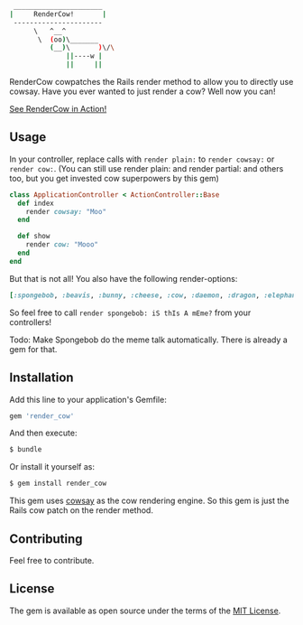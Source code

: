 ```bash
 ______________________ 
|     RenderCow!       |
 ---------------------- 
      \   ^__^
       \  (oo)\_______
          (__)\       )\/\
              ||----w |
              ||     ||

```
RenderCow cowpatches the Rails render method to allow you to directly use cowsay. 
Have you ever wanted to just render a cow?
Well now you can!

[See RenderCow in Action!](https://wasurechatta.com/moo?moo=RenderCow%20in%20action!)

## Usage

In your controller, replace calls with `render plain:` to `render cowsay:` or `render cow:`.
(You can still use render plain: and render partial: and others too, but you get invested cow superpowers by this gem)


```ruby
class ApplicationController < ActionController::Base
  def index
    render cowsay: "Moo"
  end

  def show
    render cow: "Mooo"
  end
end
```

But that is not all! 
You also have the following render-options: 
```ruby
[:spongebob, :beavis, :bunny, :cheese, :cow, :daemon, :dragon, :elephant, :frogs, :ghostbusters, :kitty, :koala, :moose, :ren, :sheep, :stegosaurus, :stimpy, :turkey, :turtle, :tux]
```

So feel free to call `render spongebob: iS thIs A mEme?` from your controllers!

Todo: 
Make Spongebob do the meme talk automatically. 
There is already a gem for that. 

## Installation
Add this line to your application's Gemfile:

```ruby
gem 'render_cow'
```

And then execute:
```bash
$ bundle
```

Or install it yourself as:
```bash
$ gem install render_cow
```

This gem uses [cowsay](https://rubygems.org/gems/cowsay) as the cow rendering engine. 
So this gem is just the Rails cow patch on the render method. 

## Contributing
Feel free to contribute. 

## License
The gem is available as open source under the terms of the [MIT License](https://opensource.org/licenses/MIT).
